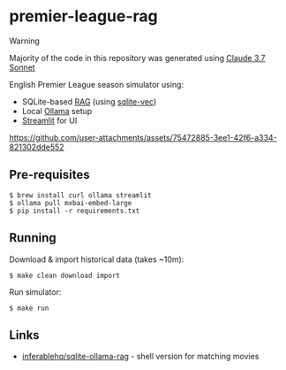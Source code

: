 # premier-league-rag

> [!WARNING]
> Majority of the code in this repository was generated using [Claude 3.7 Sonnet](https://claude.ai)

English Premier League season simulator using:

- SQLite-based [RAG](https://en.wikipedia.org/wiki/Retrieval-augmented_generation) (using [sqlite-vec](https://alexgarcia.xyz/blog/2024/sqlite-vec-stable-release/index.html))
- Local [Ollama](https://ollama.com) setup
- [Streamlit](https://streamlit.io) for UI

https://github.com/user-attachments/assets/75472885-3ee1-42f6-a334-821302dde552

## Pre-requisites

```shell
$ brew install curl ollama streamlit
$ ollama pull mxbai-embed-large
$ pip install -r requirements.txt
```

## Running

Download & import historical data (takes ~10m):

```shell
$ make clean download import
```

Run simulator:

```shell
$ make run
```

## Links

- [inferablehq/sqlite-ollama-rag](https://github.com/inferablehq/sqlite-ollama-rag) - shell version for matching movies
